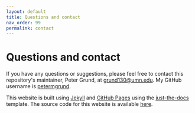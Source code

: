 ```yaml
---
layout: default
title: Questions and contact 
nav_order: 99
permalink: contact
---
```


# Questions and contact
If you have any questions or suggestions, please feel free to contact this repository's maintainer, Peter Grund, at [grund130@umn.edu](mailto:grund130@umn.edu). My GitHub username is [petermgrund](https://github.com/petermgrund). 

This website is built using [Jekyll](https://jekyllrb.com/) and [GitHub Pages](https://pages.github.com/) using the [just-the-docs](https://github.com/just-the-docs/just-the-docs-template) template. The source code for this website is available [here](https://github.com/petermgrund/ddktor-sop).